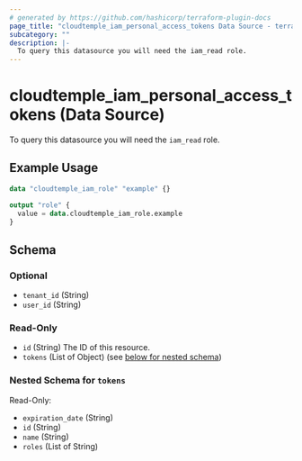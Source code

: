 ```yaml
---
# generated by https://github.com/hashicorp/terraform-plugin-docs
page_title: "cloudtemple_iam_personal_access_tokens Data Source - terraform-provider-cloudtemple"
subcategory: ""
description: |-
  To query this datasource you will need the iam_read role.
---
```


# cloudtemple_iam_personal_access_tokens (Data Source)

To query this datasource you will need the `iam_read` role.

## Example Usage

```terraform
data "cloudtemple_iam_role" "example" {}

output "role" {
  value = data.cloudtemple_iam_role.example
}
```

<!-- schema generated by tfplugindocs -->
## Schema

### Optional

- `tenant_id` (String)
- `user_id` (String)

### Read-Only

- `id` (String) The ID of this resource.
- `tokens` (List of Object) (see [below for nested schema](#nestedatt--tokens))

<a id="nestedatt--tokens"></a>
### Nested Schema for `tokens`

Read-Only:

- `expiration_date` (String)
- `id` (String)
- `name` (String)
- `roles` (List of String)


